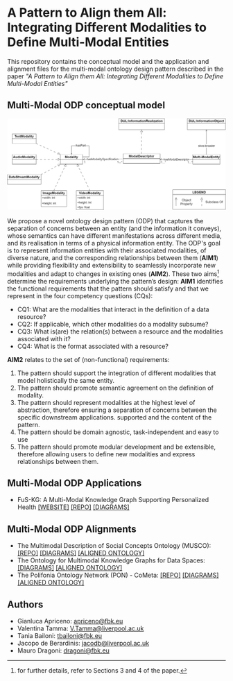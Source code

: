 # A Pattern to Align them All: Integrating Different Modalities to Define Multi-Modal Entities
This repository contains the conceptual model and the application and alignment files for the multi-modal ontology design pattern described in the paper *"A Pattern to Align them All: Integrating Different Modalities to Define Multi-Modal Entities"*

## Multi-Modal ODP conceptual model
![Multi-Modal ODP](./diagrams/multi-modal_pattern/multi-modal_pattern.png)

We propose a novel ontology design pattern (ODP) that captures the separation of concerns
between an entity (and the information it conveys), whose semantics can have
different manifestations across different media, and its realisation in terms of a
physical information entity.
The ODP's goal is to represent information entities with their associated modalities, of diverse nature, and the corresponding relationships between them
(**AIM1**) while providing flexibility and extensibility to seamlessly incorporate new
modalities and adapt to changes in existing ones (**AIM2**). These  two aims[^1] determine
the requirements underlying the pattern’s design: **AIM1** identifies the functional requirements that the pattern should satisfy and that we represent in the four competency
questions (CQs):

- CQ1: What are the modalities that interact in the definition of a data resource?
- CQ2: If applicable, which other modalities do a modality subsume?
- CQ3: What is(are) the relation(s) between a resource and the modalities associated with it?
- CQ4: What is the format associated with a resource?

**AIM2** relates to the set of (non-functional) requirements:

1. The pattern should support the integration of different modalities that model holistically the same entity.
2. The pattern should promote semantic agreement on the definition of modality.
3. The pattern should represent modalities at the highest level of abstraction, therefore
ensuring a separation of concerns between the specific downstream applications.
supported and the content of the pattern.
4. The pattern should be domain agnostic, task-independent and easy to use
5. The pattern should promote modular development and be extensible, therefore allowing users to define new modalities and express relationships between them.

## Multi-Modal ODP Applications
- FuS-KG: A Multi-Modal Knowledge Graph Supporting
Personalized Health [[WEBSITE]](https://horus-ai.fbk.eu/fuskg/) [[REPO]](https://github.com/IDA-FBK/FuS-KG) [[DIAGRAMS]](/diagrams/applications_and_alignments/applications/FuS-KG/)
 

## Multi-Modal ODP Alignments
- The Multimodal Description of Social Concepts Ontology (MUSCO): [[REPO]](https://github.com/delfimpandiani/musco) [[DIAGRAMS]](/diagrams/applications_and_alignments/alignments/MUSCO/) [[ALIGNED ONTOLOGY]](/ontology/alignments/musco_alignment.ttl)
- The Ontology for Multimodal Knowledge Graphs for Data Spaces: [[DIAGRAMS]](/diagrams/applications_and_alignments/alignments/MMKG-Dataspaces/) [[ALIGNED ONTOLOGY]](ontology/alignments/dataspaces_alignment.ttl)
- The Polifonia Ontology Network (PON) - CoMeta: [[REPO]](https://github.com/polifonia-project/cometa-ontology/) [[DIAGRAMS]](/diagrams/applications_and_alignments/alignments/Cometa/) [[ALIGNED ONTOLOGY]](https://github.com/IDA-FBK/MultiModalPattern/blob/general-update-00/ontology/alignments/cometa_alignment.ttl)
  
[^1]: for further details, refer to Sections 3 and 4 of the paper.

## Authors
- Gianluca Apriceno: apriceno@fbk.eu
- Valentina Tamma: V.Tamma@liverpool.ac.uk
- Tania Bailoni: tbailoni@fbk.eu
- Jacopo de Berardinis: jacodb@liverpool.ac.uk 
- Mauro Dragoni: dragoni@fbk.eu
